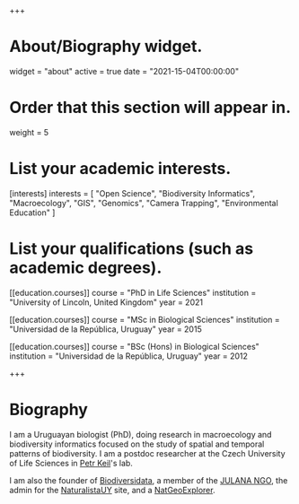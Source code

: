 +++
# About/Biography widget.
widget = "about"
active = true
date = "2021-15-04T00:00:00"

# Order that this section will appear in.
weight = 5

# List your academic interests.
[interests]
  interests = [
    "Open Science",
    "Biodiversity Informatics",
    "Macroecology",
    "GIS",
    "Genomics",
    "Camera Trapping",
    "Environmental Education"
  ]

# List your qualifications (such as academic degrees).
[[education.courses]]
  course = "PhD in Life Sciences"
  institution = "University of Lincoln, United Kingdom"
  year = 2021

[[education.courses]]
  course = "MSc in Biological Sciences"
  institution = "Universidad de la República, Uruguay"
  year = 2015

[[education.courses]]
  course = "BSc (Hons) in Biological Sciences"
  institution = "Universidad de la República, Uruguay"
  year = 2012

+++

# Biography

I am a Uruguayan biologist (PhD), doing research in macroecology and biodiversity informatics focused on the study of spatial and temporal patterns of biodiversity. I am a postdoc researcher at the Czech University of Life Sciences in [Petr Keil](https://petrkeil.github.io/team/2020/09/01/petr-keil.html)'s lab.

I am also the founder of [Biodiversidata](https://biodiversidata.org/), a member of the [JULANA NGO](https://julana.org), the admin for the [NaturalistaUY](https://www.naturalista.uy) site, and a [NatGeoExplorer](https://www.nationalgeographic.org/find-explorers/ED0031R000029s0gjQAA).
